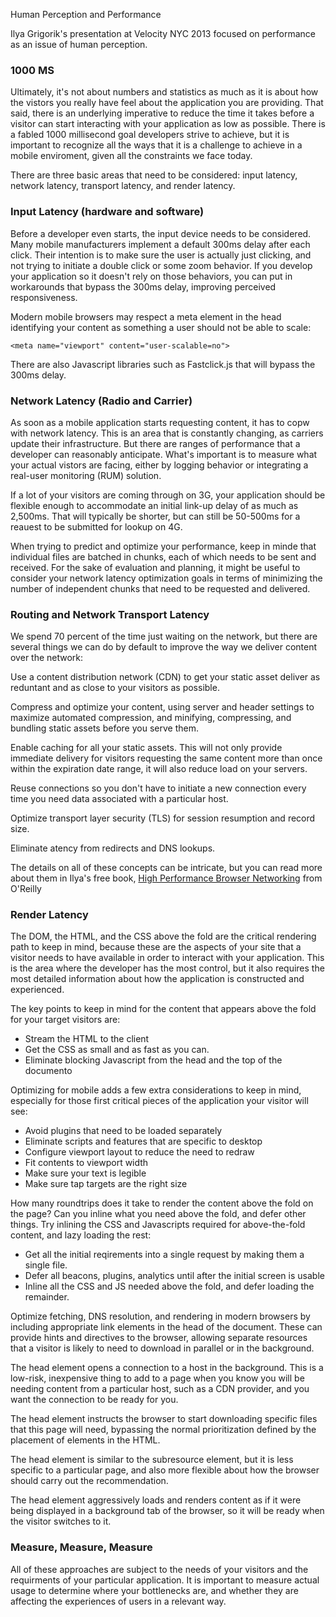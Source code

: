 Human Perception and Performance

Ilya Grigorik's presentation at Velocity NYC 2013 focused on performance as an issue of human perception.

### 1000 MS
Ultimately, it's not about numbers and statistics as much as it is about how the vistors you really have feel about the application you are providing. That said, there is an underlying imperative to reduce the time it takes before a visitor can start interacting with your application as low as possible. There is a fabled 1000 millisecond goal developers strive to achieve, but it is important to recognize all the ways that it is a challenge to achieve in a mobile enviroment, given all the constraints we face today.

There are three basic areas that need to be considered: input latency, network latency, transport latency, and render latency.

### Input Latency (hardware and software)

Before a developer even starts, the input device needs to be considered. Many mobile manufacturers implement a default 300ms delay after each click. Their intention is to make sure the user is actually just clicking, and not trying to initiate a double click or some zoom behavior. If you develop your application so it doesn't rely on those behaviors, you can put in workarounds that bypass the 300ms delay, improving perceived responsiveness.

Modern mobile browsers may respect a meta element in the head identifying your content as something a user should not be able to scale:
```
<meta name="viewport" content="user-scalable=no">
```
There are also Javascript libraries such as Fastclick.js that will bypass the 300ms delay.

### Network Latency (Radio and Carrier)
As soon as a mobile application starts requesting content, it has to copw with network latency. This is an area that is constantly changing, as carriers update their infrastructure. But there are ranges of performance that a developer can reasonably anticipate. What's important is to measure what your actual vistors are facing, either by logging behavior or integrating a real-user monitoring (RUM) solution.

If a lot of your visitors are coming through on 3G, your application should be flexible enough to accommodate an initial link-up delay of as much as  2,500ms. That will typically be shorter, but can still be 50-500ms for a reauest to be submitted for lookup on 4G.

When trying to predict and optimize your performance, keep in minde that individual files are batched in chunks, each of which needs to be sent and received. For the sake of evaluation and planning, it might be useful to consider your network latency optimization goals in terms of minimizing the number of independent chunks that need to be requested and delivered.

### Routing and Network Transport Latency
We spend 70 percent of the time just waiting on the network, but there are several things we can do by default to improve the way we deliver content over the network:

Use a content distribution network (CDN) to get your static asset deliver as reduntant and as close to your visitors as possible.

Compress and optimize your content, using server and header settings to maximize automated compression, and minifying, compressing, and bundling static assets before you serve them.

Enable caching for all your static assets. This will not only provide immediate delivery for visitors requesting the same content more than once within the expiration date range, it will also reduce load on your servers.

Reuse connections so you don't have to initiate a new connection every time you need data associated with a particular host.

Optimize transport layer security (TLS) for session resumption and record size.

Eliminate atency from redirects and DNS lookups.

The details on all of these concepts can be intricate, but you can read more about them in Ilya's free book, [High Performance Browser Networking](http://bit.ly/browser-networking) from O'Reilly

### Render Latency
The DOM, the HTML, and the CSS above the fold are the critical rendering path to keep in mind, because these are the aspects of your site that a visitor needs to have available in order to interact with your application. This is the area where the developer has the most control, but it also requires the most detailed information about how the application is constructed and experienced.

The key points to keep in mind for the content that appears above the fold for your target visitors are:
- Stream the HTML to the client
- Get the CSS as small and as fast as you can.
- Eliminate blocking Javascript from the head and the top of the documento

Optimizing for mobile adds a few extra considerations to keep in mind, especially for those first critical pieces of the application your visitor will see:
- Avoid plugins that need to be loaded separately
- Eliminate scripts and features that are specific to desktop
- Configure viewport layout to reduce the need to redraw
- Fit contents to viewport width
- Make sure your text is legible
- Make sure tap targets are the right size

How many roundtrips does it take to render the content above the fold on the page? Can you inline what you need above the fold, and defer other things. Try inlining the CSS and Javascripts required for above-the-fold content, and lazy loading the rest:
- Get all the initial reqirements into a single request by making them a single file.
- Defer all beacons, plugins, analytics until after the initial screen is usable
- Inline all the CSS and JS needed above the fold, and defer loading the remainder.

Optimize fetching, DNS resolution, and rendering in modern browsers by including appropriate link elements in the head of the document. These can provide hints and directives to the browser, allowing separate resources that a visitor is likely to need to download in parallel or in the background.

The <link rel="dns-prefetch" href="http://example.com"> head element opens a connection to a host in the background. This is a low-risk, inexpensive thing to add to a page when you know you will be needing content from a particular host, such as a CDN provider, and you want the connection to be ready for you.

The <link rel="subresource" href="http://example.com"> head element instructs the browser to start downloading specific files that this page will need, bypassing the normal prioritization defined by the placement of elements in the HTML.

The <link rel="prefetch" href="http://example.com"> head element is similar to the subresource element, but it is less specific to a particular page, and also more flexible about how the browser should carry out the recommendation. 

The <link rel="prerender" href="http://example.com"> head element aggressively loads and renders content as if it were being displayed in a background tab of the browser, so it will be ready when the visitor switches to it.

### Measure, Measure, Measure
All of these approaches are subject to the needs of your visitors and the requirments of your particular application. It is important to measure actual usage to determine where your bottlenecks are, and whether they are affecting the experiences of users in a relevant way.
